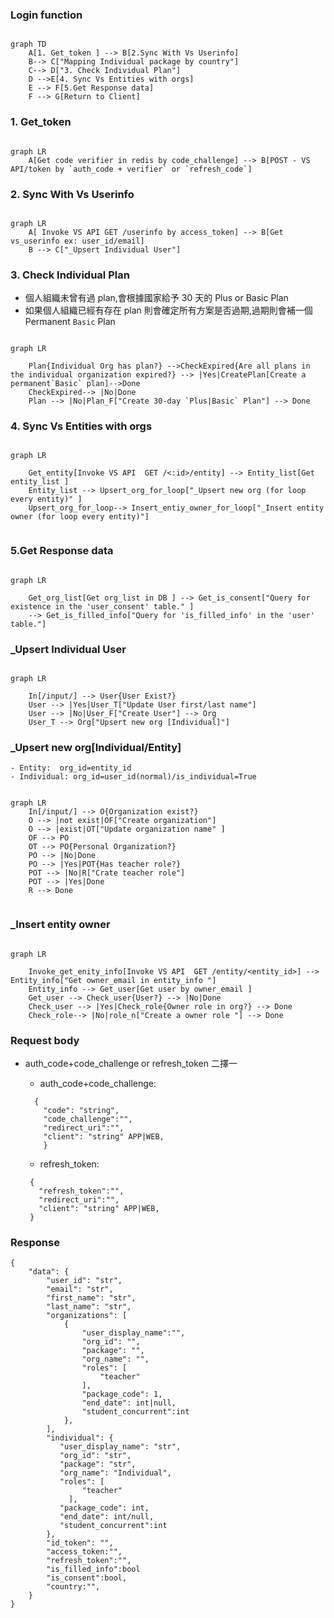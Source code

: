 ### Login function

```mermaid

graph TD
    A[1. Get_token ] --> B[2.Sync With Vs Userinfo]
    B--> C["Mapping Individual package by country"]
    C--> D["3. Check Individual Plan"]
    D -->E[4. Sync Vs Entities with orgs]
    E --> F[5.Get Response data]
    F --> G[Return to Client]
```

### 1. Get_token

```mermaid

graph LR
    A[Get code verifier in redis by code_challenge] --> B[POST - VS API/token by `auth_code + verifier` or `refresh_code`]

```

### 2. Sync With Vs Userinfo

```mermaid

graph LR
    A[ Invoke VS API GET /userinfo by access_token] --> B[Get vs_userinfo ex: user_id/email]
    B --> C["_Upsert Individual User"]

```

### 3. Check Individual Plan

- 個人組織未曾有過 plan,會根據國家給予 30 天的 Plus or Basic Plan
- 如果個人組織已經有存在 plan 則會確定所有方案是否過期,過期則會補一個 Permanent `Basic` Plan

```mermaid

graph LR

    Plan{Individual Org has plan?} -->CheckExpired{Are all plans in the individual organization expired?} --> |Yes|CreatePlan[Create a permanent`Basic` plan]-->Done
    CheckExpired--> |No|Done
    Plan --> |No|Plan_F["Create 30-day `Plus|Basic` Plan"] --> Done
```

### 4. Sync Vs Entities with orgs

```mermaid

graph LR

    Get_entity[Invoke VS API  GET /<:id>/entity] --> Entity_list[Get entity_list ]
    Entity_list --> Upsert_org_for_loop["_Upsert new org (for loop every entity)" ]
    Upsert_org_for_loop--> Insert_entiy_owner_for_loop["_Insert entity owner (for loop every entity)"]


```

### 5.Get Response data

```mermaid

graph LR

    Get_org_list[Get org_list in DB ] --> Get_is_consent["Query for existence in the 'user_consent' table." ]
    --> Get_is_filled_info["Query for 'is_filled_info' in the 'user' table."]

```

### \_Upsert Individual User

```mermaid

graph LR

    In[/input/] --> User{User Exist?}
    User --> |Yes|User_T["Update User first/last name"]
    User --> |No|User_F["Create User"] --> Org
    User_T --> Org["Upsert new org [Individual]"]
```

### \_Upsert new org[Individual/Entity]

```
- Entity:  org_id=entity_id
- Individual: org_id=user_id(normal)/is_individual=True
```

```mermaid

graph LR
    In[/input/] --> O{Organization exist?}
    O --> |not exist|OF["Create organization"]
    O --> |exist|OT["Update organization name" ]
    OF --> PO
    OT --> PO{Personal Organization?}
    PO --> |No|Done
    PO --> |Yes|POT{Has teacher role?}
    POT --> |No|R["Crate teacher role"]
    POT --> |Yes|Done
    R --> Done


```

### \_Insert entity owner

```mermaid

graph LR

    Invoke_get_enity_info[Invoke VS API  GET /entity/<entity_id>] --> Entity_info["Get owner_email in entity_info "]
    Entity_info --> Get_user[Get user by owner_email ]
    Get_user --> Check_user{User?} --> |No|Done
    Check_user --> |Yes|Check_role{Owner role in org?} --> Done
    Check_role--> |No|role_n["Create a owner role "] --> Done

```

### Request body

- auth_code+code_challenge or refresh_token 二擇一

  - auth_code+code_challenge:

  ```
    {
      "code": "string",
      "code_challenge":"",
      "redirect_uri":"",
      "client": "string" APP|WEB,
      }
  ```

  - refresh_token:

  ```
   {
     "refresh_token":"",
     "redirect_uri":"",
     "client": "string" APP|WEB,
   }
  ```

### Response

```
{
    "data": {
        "user_id": "str",
        "email": "str",
        "first_name": "str",
        "last_name": "str",
        "organizations": [
            {
                "user_display_name":"",
                "org_id": "",
                "package": "",
                "org_name": "",
                "roles": [
                    "teacher"
                ],
                "package_code": 1,
                "end_date": int|null,
                "student_concurrent":int
            },
        ],
        "individual": {
           "user_display_name": "str",
           "org_id": "str",
           "package": "str",
           "org_name": "Individual",
           "roles": [
                "teacher"
             ],
           "package_code": int,
           "end_date": int/null,
           "student_concurrent":int
        },
        "id_token": "",
        "access_token:"",
        "refresh_token":"",
        "is_filled_info":bool
        "is_consent":bool,
        "country:"",
    }
}
```

